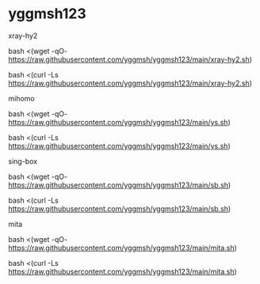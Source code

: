 # yggmsh123
xray-hy2

bash <(wget -qO- https://raw.githubusercontent.com/yggmsh/yggmsh123/main/xray-hy2.sh)

bash <(curl -Ls https://raw.githubusercontent.com/yggmsh/yggmsh123/main/xray-hy2.sh)


mihomo

bash <(wget -qO- https://raw.githubusercontent.com/yggmsh/yggmsh123/main/ys.sh)

bash <(curl -Ls https://raw.githubusercontent.com/yggmsh/yggmsh123/main/ys.sh)

sing-box

bash <(wget -qO- https://raw.githubusercontent.com/yggmsh/yggmsh123/main/sb.sh)

bash <(curl -Ls https://raw.githubusercontent.com/yggmsh/yggmsh123/main/sb.sh)

mita

bash <(wget -qO- https://raw.githubusercontent.com/yggmsh/yggmsh123/main/mita.sh)

bash <(curl -Ls https://raw.githubusercontent.com/yggmsh/yggmsh123/main/mita.sh)

